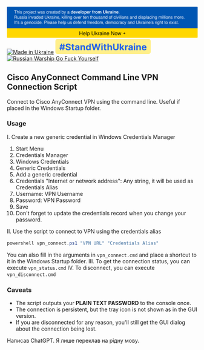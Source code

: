 [![Stand With Ukraine](https://raw.githubusercontent.com/vshymanskyy/StandWithUkraine/main/banner-direct-single.svg)](https://stand-with-ukraine.pp.ua)
[![Made in Ukraine](https://img.shields.io/badge/made_in-Ukraine-ffd700.svg?labelColor=0057b7)](https://stand-with-ukraine.pp.ua)
[![Stand With Ukraine](https://raw.githubusercontent.com/vshymanskyy/StandWithUkraine/main/badges/StandWithUkraine.svg)](https://stand-with-ukraine.pp.ua)
[![Russian Warship Go Fuck Yourself](https://raw.githubusercontent.com/vshymanskyy/StandWithUkraine/main/badges/RussianWarship.svg)](https://stand-with-ukraine.pp.ua)

Cisco AnyConnect Command Line VPN Connection Script
---------------------

Connect to Cisco AnyConnect VPN using the command line. Useful if placed in the Windows Startup folder.

### Usage
I. Create a new generic credential in Windows Credentials Manager
  1. Start Menu
  2. Credentials Manager
  3. Windows Credentials
  4. Generic Credentials
  5. Add a generic credential
  6. Credentials "Internet or network address": Any string, it will be used as Credentials Alias
  7. Username: VPN Username
  8. Password: VPN Password
  9. Save
  10. Don't forget to update the credentials record when you change your password. 

II. Use the script to connect to VPN using the credentials alias
```powershell
powershell vpn_connect.ps1 "VPN URL" "Credentials Alias"
```
You can also fill in the arguments in `vpn_connect.cmd` and place a shortcut to it in the Windows Startup folder.
III. To get the connection status, you can execute `vpn_status.cmd`
IV. To disconnect, you can execute `vpn_disconnect.cmd`

### Caveats
- The script outputs your **PLAIN TEXT PASSWORD** to the console once.
- The connection is persistent, but the tray icon is not shown as in the GUI version. 
- If you are disconnected for any reason, you'll still get the GUI dialog about the connection being lost.

Написав ChatGPT. Я лише переклав на рідну мову.
